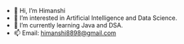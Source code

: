 - 👋 Hi, I’m Himanshi
- 👀 I’m interested in Artificial Intelligence and Data Science.
- 🌱 I’m currently learning Java and DSA.
- 📫 Email: himanshi8898@gmail.com

<!---
OkayHimanshi/OkayHimanshi is a ✨ special ✨ repository because its `README.md` (this file) appears on your GitHub profile.
You can click the Preview link to take a look at your changes.
--->
